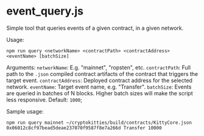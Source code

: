 # event_query.js

Simple tool that queries events of a given contract, in a given network.

Usage:
```
npm run query <networkName> <contractPath> <contractAddress> <eventName> [batchSize]
```

Arguments:
`networkName`: E.g. "mainnet", "ropsten", etc.
`contractPath`: Full path to the `.json` compiled contract artifacts of the contract that triggers the target event.
`contractAddress`: Deployed contract address for the selected network.
`eventName`: Target event name, e.g. "Transfer".
`batchSize`: Events are queried in batches of N blocks. Higher batch sizes will make the script less responsive. Default: `1000`;

Sample usage:
```
npm run query mainnet ~/cryptokitties/build/contracts/KittyCore.json 0x06012c8cf97bead5deae237070f9587f8e7a266d Transfer 10000
```

